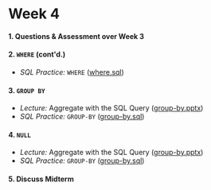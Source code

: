 # Week 4

#### 1. Questions & Assessment over Week 3

#### 2. `WHERE` (cont'd.)

  + *SQL Practice:* `WHERE` ([where.sql](https://mrrisley.github.io/sql-uc-fall2019/week-3/where.sql))

#### 3. `GROUP BY` 

  + *Lecture:* Aggregate with the SQL Query ([group-by.pptx](https://mrrisley.github.io/sql-uc-fall2019/week-4/group-by.pptx))
  + *SQL Practice:* `GROUP-BY` ([group-by.sql](https://mrrisley.github.io/sql-uc-fall2019/week-4/group-by.sql))

#### 4. `NULL` 

  + *Lecture:* Aggregate with the SQL Query ([group-by.pptx](https://mrrisley.github.io/sql-uc-fall2019/week-4/group-by.pptx))
  + *SQL Practice:* `GROUP-BY` ([group-by.sql](https://mrrisley.github.io/sql-uc-fall2019/week-4/group-by.sql))

#### 5. Discuss Midterm


